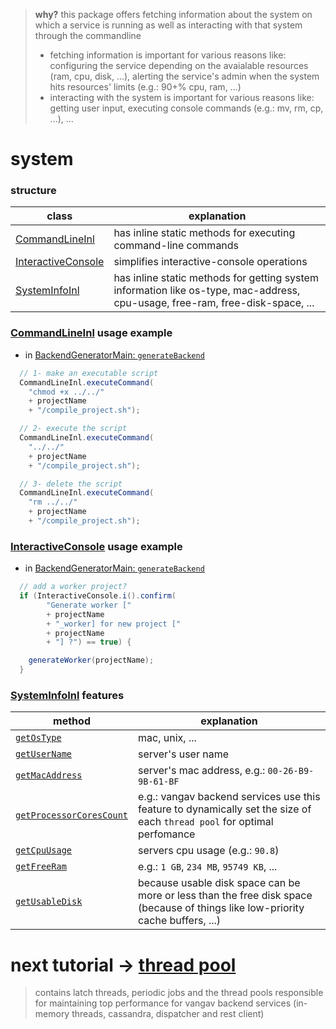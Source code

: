 
> **why?** this package offers fetching information about the system on which a service is running as well as interacting with that system through the commandline
> + fetching information is important for various reasons like: configuring the service depending on the avaialable resources (ram, cpu, disk, ...), alerting the service's admin when the system hits resources' limits (e.g.: 90+% cpu, ram, ...)
> + interacting with the system is important for various reasons like: getting user input, executing console commands (e.g.: mv, rm, cp, ...), ...

# system

### structure

| class | explanation |
| ----- | ----------- |
| [CommandLineInl](https://github.com/vangav/vos_backend/blob/master/src/com/vangav/backend/system/CommandLineInl.java) | has inline static methods for executing command-line commands |
| [InteractiveConsole](https://github.com/vangav/vos_backend/blob/master/src/com/vangav/backend/system/InteractiveConsole.java) | simplifies interactive-console operations |
| [SystemInfoInl](https://github.com/vangav/vos_backend/blob/master/src/com/vangav/backend/system/SystemInfoInl.java) | has inline static methods for getting system information like os-type, mac-address, cpu-usage, free-ram, free-disk-space, ... |

### [CommandLineInl](https://github.com/vangav/vos_backend/blob/master/src/com/vangav/backend/system/CommandLineInl.java) usage example

+ in [BackendGeneratorMain: `generateBackend`](https://github.com/vangav/vos_backend/blob/master/src/com/vangav/backend/backend_generator/BackendGeneratorMain.java#L228)

```java
  // 1- make an executable script
  CommandLineInl.executeCommand(
    "chmod +x ../../"
    + projectName
    + "/compile_project.sh");

  // 2- execute the script
  CommandLineInl.executeCommand(
    "../../"
    + projectName
    + "/compile_project.sh");

  // 3- delete the script
  CommandLineInl.executeCommand(
    "rm ../../"
    + projectName
    + "/compile_project.sh");
```

### [InteractiveConsole](https://github.com/vangav/vos_backend/blob/master/src/com/vangav/backend/system/InteractiveConsole.java) usage example

+ in [BackendGeneratorMain: `generateBackend`](https://github.com/vangav/vos_backend/blob/master/src/com/vangav/backend/backend_generator/BackendGeneratorMain.java#L250)

```java
  // add a worker project?
  if (InteractiveConsole.i().confirm(
        "Generate worker ["
        + projectName
        + "_worker] for new project ["
        + projectName
        + "] ?") == true) {

    generateWorker(projectName);
  }
```

### [SystemInfoInl](https://github.com/vangav/vos_backend/blob/master/src/com/vangav/backend/system/SystemInfoInl.java) features

| method | explanation |
| ------ | ----------- |
| [`getOsType`](https://github.com/vangav/vos_backend/blob/master/src/com/vangav/backend/system/SystemInfoInl.java#L90) | mac, unix, ... |
| [`getUserName`](https://github.com/vangav/vos_backend/blob/master/src/com/vangav/backend/system/SystemInfoInl.java#L118) | server's user name |
| [`getMacAddress`](https://github.com/vangav/vos_backend/blob/master/src/com/vangav/backend/system/SystemInfoInl.java#L138) | server's mac address, e.g.: `00-26-B9-9B-61-BF` |
| [`getProcessorCoresCount`](https://github.com/vangav/vos_backend/blob/master/src/com/vangav/backend/system/SystemInfoInl.java#L165) | e.g.: vangav backend services use this feature to dynamically set the size of each `thread pool` for optimal perfomance |
| [`getCpuUsage`](https://github.com/vangav/vos_backend/blob/master/src/com/vangav/backend/system/SystemInfoInl.java#L177) | servers cpu usage (e.g.: `90.8`) |
| [`getFreeRam`](https://github.com/vangav/vos_backend/blob/master/src/com/vangav/backend/system/SystemInfoInl.java#L267) | e.g.: `1 GB`, `234 MB`, `95749 KB`, ... |
| [`getUsableDisk`](https://github.com/vangav/vos_backend/blob/master/src/com/vangav/backend/system/SystemInfoInl.java#L330) | because usable disk space can be more or less than the free disk space (because of things like low-priority cache buffers, ...) |

# next tutorial -> [thread pool](https://github.com/vangav/vos_backend/tree/master/src/com/vangav/backend/thread_pool)
> contains latch threads, periodic jobs and the thread pools responsible for maintaining top performance for vangav backend services (in-memory threads, cassandra, dispatcher and rest client)

